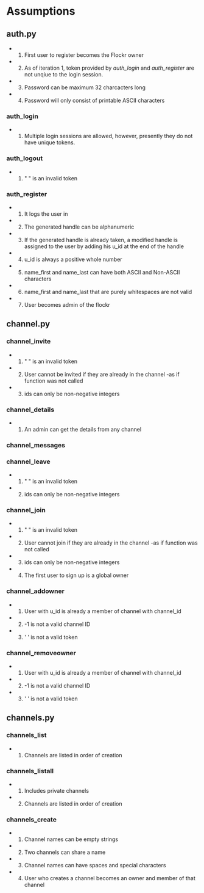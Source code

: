 # Assumptions

## auth.py
- 1. First user to register becomes the Flockr owner
- 2. As of iteration 1, token provided by *auth_login* and *auth_register* are not unqiue to the login session.
- 3. Password can be maximum 32 charcacters long
- 4. Password will only consist of printable ASCII characters

### auth_login
- 1. Multiple login sessions are allowed, however, presently they do not have unique tokens.

### auth_logout
- 1. " " is an invalid token

### auth_register
- 1. It logs the user in
- 2. The generated handle can be alphanumeric
- 3. If the generated handle is already taken, a modified handle is assigned to the user by adding his u_id at the end of the handle
- 4. u_id is always a positive whole number
- 5. name_first and name_last can have both ASCII and Non-ASCII characters
- 6. name_first and name_last that are purely whitespaces are not valid
- 7. User becomes admin of the flockr


## channel.py

### channel_invite
- 1. " " is an invalid token
- 2. User cannot be invited if they are already in the channel -as if function was not called
- 3. ids can only be non-negative integers

### channel_details
- 1. An admin can get the details from any channel

### channel_messages

### channel_leave
- 1. " " is an invalid token
- 2. ids can only be non-negative integers

### channel_join
- 1. " " is an invalid token
- 2. User cannot join if they are already in the channel -as if function was not called
- 3. ids can only be non-negative integers
- 4. The first user to sign up is a global owner

### channel_addowner
- 1. User with u_id is already a member of channel with channel_id
- 2. -1 is not a valid channel ID
- 3. ' ' is not a valid token

### channel_removeowner
- 1. User with u_id is already a member of channel with channel_id
- 2. -1 is not a valid channel ID
- 3. ' ' is not a valid token

## channels.py

### channels_list
- 1. Channels are listed in order of creation

### channels_listall
- 1. Includes private channels
- 2. Channels are listed in order of creation

### channels_create
- 1. Channel names can be empty strings
- 2. Two channels can share a name
- 3. Channel names can have spaces and special characters
- 4. User who creates a channel becomes an owner and member of that channel